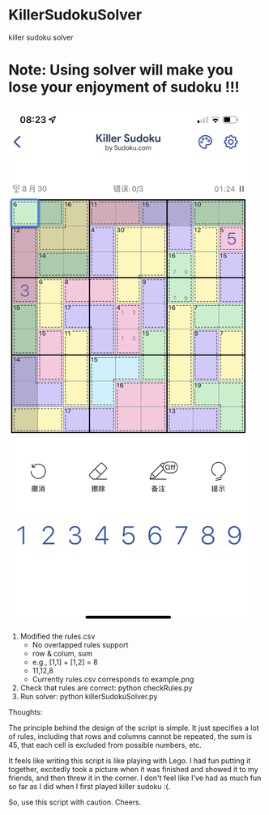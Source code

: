 # KillerSudokuSolver
killer sudoku solver

# Note: Using solver will make you lose your enjoyment of sudoku !!!


!["example.png"](https://github.com/atlasbioinfo/KillerSudokuSolver/blob/main/example.png)

1. Modified the rules.csv
    * No overlapped rules support
    * row & colum, sum
    * e.g., [1,1] + [1,2] = 8 
    * 11,12,8
    * Currently rules.csv corresponds to example.png
2. Check that rules are correct: python checkRules.py
3. Run solver: python killerSudokuSolver.py

Thoughts:

The principle behind the design of the script is simple. It just specifies a lot of rules, including that rows and columns cannot be repeated, the sum is 45, that each cell is excluded from possible numbers, etc.

It feels like writing this script is like playing with Lego. I had fun putting it together, excitedly took a picture  when it was finished and showed it to my friends, and then threw it in the corner. I don't feel like I've had as much fun so far as I did when I first played killer sudoku :(.

So, use this script with caution. Cheers.
